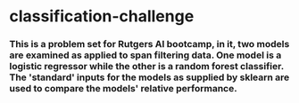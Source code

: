 # classification-challenge

### This is a problem set for Rutgers AI bootcamp, in it, two models are examined as applied to span filtering data. One model is a logistic regressor while the other is a random forest classifier. The 'standard' inputs for the models as supplied by sklearn are used to compare the models' relative performance. 
